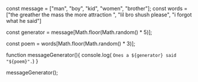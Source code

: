 const message = ["man", "boy", "kid", "women", "brother"];
const words = ["the greather the mass the more attraction ", "lil bro shush please", "i forgot what he said"]

const generator = message[Math.floor(Math.random() * 5)];

const poem = words[Math.floor(Math.random() * 3)];

function messageGenerator(){
    console.log( `Ones a ${generator} said "${poem}".`)
}

messageGenerator();
